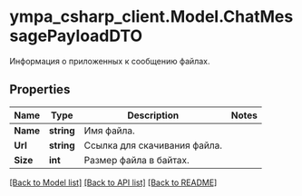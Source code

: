 # ympa_csharp_client.Model.ChatMessagePayloadDTO
Информация о приложенных к сообщению файлах.

## Properties

Name | Type | Description | Notes
------------ | ------------- | ------------- | -------------
**Name** | **string** | Имя файла. | 
**Url** | **string** | Ссылка для скачивания файла. | 
**Size** | **int** | Размер файла в байтах. | 

[[Back to Model list]](../README.md#documentation-for-models) [[Back to API list]](../README.md#documentation-for-api-endpoints) [[Back to README]](../README.md)

